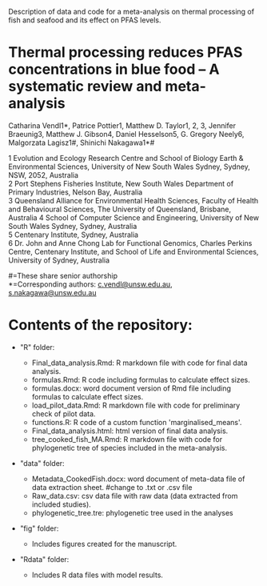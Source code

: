 Description of data and code for a meta-analysis on thermal processing of fish and seafood and its effect on PFAS levels.  

# Thermal processing reduces PFAS concentrations in blue food – A systematic review and meta-analysis  
Catharina Vendl1*, Patrice Pottier1, Matthew D. Taylor1, 2, 3, Jennifer Braeunig3, Matthew J. Gibson4, Daniel Hesselson5, G. Gregory Neely6, Malgorzata Lagisz1#, Shinichi Nakagawa1*#    

1 Evolution and Ecology Research Centre and School of Biology Earth & Environmental Sciences, University of New South Wales Sydney, Sydney, NSW, 2052, Australia  
2 Port Stephens Fisheries Institute, New South Wales Department of Primary Industries, Nelson Bay, Australia   
3 Queensland Alliance for Environmental Health Sciences, Faculty of Health and Behavioural Sciences, The University of Queensland, Brisbane, Australia
4 School of Computer Science and Engineering, University of New South Wales Sydney, Sydney, Australia  
5 Centenary Institute, Sydney, Australia  
6 Dr. John and Anne Chong Lab for Functional Genomics, Charles Perkins Centre, Centenary Institute, and School of Life and Environmental Sciences, University of Sydney, Australia    

#=These share senior authorship   
*=Corresponding authors: c.vendl@unsw.edu.au, s.nakagawa@unsw.edu.au   

# Contents of the repository:   
- "R" folder:    
  - Final_data_analysis.Rmd: R markdown file with code for final data analysis.  
  - formulas.Rmd: R code including formulas to calculate effect sizes.  
  - formulas.docx: word document version of Rmd file including formulas to calculate effect sizes.  
  - load_pilot_data.Rmd: R markdown file with code for preliminary check of pilot data.  
  - functions.R: R code of a custom function 'marginalised_means'.  
  - Final_data_analysis.html: html version of final data analysis.      
  - tree_cooked_fish_MA.Rmd: R markdown file with code for phylogenetic tree of species included in the meta-analysis.  

- "data" folder:   
  - Metadata_CookedFish.docx: word document of meta-data file of data extraction sheet.  #change to .txt or .csv file
  - Raw_data.csv: csv data file with raw data (data extracted from included studies).  
  - phylogenetic_tree.tre: phylogenetic tree used in the analyses
  
- "fig" folder:   
  - Includes figures created for the manuscript.  

- "Rdata" folder:   
  - Includes R data files with model results.   

